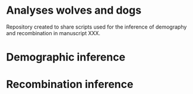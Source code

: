 # Analyses wolves and dogs
Repository created to share scripts used for the inference of demography and recombination in manuscript XXX. 

# Demographic inference


# Recombination inference

